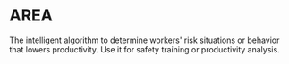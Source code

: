 # AREA
The intelligent algorithm to determine workers' risk situations or behavior that lowers productivity. Use it for safety training or productivity analysis.
